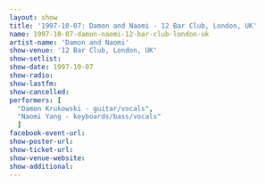 ```yaml
---
layout: show
title: '1997-10-07: Damon and Naomi - 12 Bar Club, London, UK'
name: 1997-10-07-damon-naomi-12-bar-club-london-uk
artist-name: 'Damon and Naomi'
show-venue: '12 Bar Club, London, UK'
show-setlist: 
show-date: 1997-10-07
show-radio: 
show-lastfm: 
show-cancelled: 
performers: [
  "Damon Krukowski - guitar/vocals",
  "Naomi Yang - keyboards/bass/vocals"
  ]
facebook-event-url: 
show-poster-url: 
show-ticket-url: 
show-venue-website: 
show-additional: 
---
```


